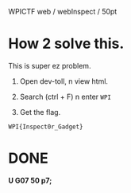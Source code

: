 WPICTF web / webInspect / 50pt

# How 2 solve this.

This is super ez problem.

1. Open dev-toll, n view html.

2. Search (ctrl + F) n enter `WPI`

3. Get the flag.

```
WPI{Inspect0r_Gadget}
```

# DONE

**U G07 50 p7;**
